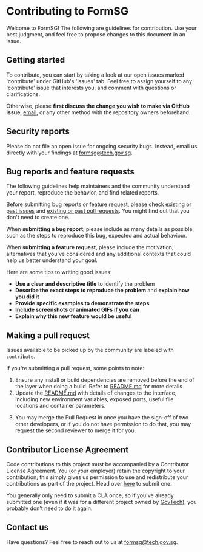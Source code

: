 # Contributing to FormSG

Welcome to FormSG! The following are guidelines for contribution. Use your best judgment, and feel free to propose changes to this document in an issue.

## Getting started

To contribute, you can start by taking a look at our open issues marked 'contribute' under GitHub's 'Issues' tab. Feel free to assign yourself to any 'contribute' issue that interests you, and comment with questions or clarifications. 

Otherwise, please **first discuss the change you wish to make via GitHub issue**, [email](mailto:formsg@tech.gov.sg), or any other method with the repository owners beforehand.

## Security reports

Please do not file an open issue for ongoing security bugs. Instead, email us directly with your findings at [formsg@tech.gov.sg](mailto:formsg@tech.gov.sg).

## Bug reports and feature requests

The following guidelines help maintainers and the community understand your report, reproduce the behavior, and find related reports.

Before submitting bug reports or feature request, please check [existing or past issues](https://go.gov.sg/formsg-issues) and [existing or past pull requests](https://go.gov.sg/formsg-pulls).
You might find out that you don't need to create one.

When **submitting a bug report**, please include as many details as possible, such as the steps to reproduce this bug, expected and actual behaviour.

When **submitting a feature request**, please include the motivation, alternatives that you've considered and any additional contexts that could help us better understand your goal.

Here are some tips to writing good issues:

- **Use a clear and descriptive title** to identify the problem
- **Describe the exact steps to reproduce the problem** and **explain how you did it**
- **Provide specific examples to demonstrate the steps**
- **Include screenshots or animated GIFs if you can**
- **Explain why this new feature would be useful**

## Making a pull request

Issues available to be picked up by the community are labeled with `contribute`.

If you're submitting a pull request, some points to note:

1. Ensure any install or build dependencies are removed before the end of the layer when doing a build. Refer to [README.md](https://go.gov.sg/formsg-readme) for more details
2. Update the [README.md](https://go.gov.sg/formsg-readme) with details of changes to the interface, including new environment variables, exposed ports, useful file locations and container parameters.
<!---Increase the version numbers of the packages in any example files and the [README.md](https://github.com/opengovsg/formsg/blob/master/README.md) to the new version that this Pull Request would represent.--->
3. You may merge the Pull Request in once you have the sign-off of two other developers, or if you do not have permission to do that, you may request the second reviewer to merge it for you.

## Contributor License Agreement

Code contributions to this project must be accompanied by a Contributor License Agreement. You (or your employer) retain the copyright to your contribution; this simply gives us permission to use and redistribute your contributions as part of the project.
Head over [here](https://go.gov.sg/ogp-cla) to submit one.

You generally only need to submit a CLA once, so if you've already submitted one (even if it was for a different project owned by [GovTech](https://www.tech.gov.sg)), you probably don't need to do it again.

## Contact us

Have questions? Feel free to reach out to us at [formsg@tech.gov.sg](mailto:formsg@tech.gov.sg).
